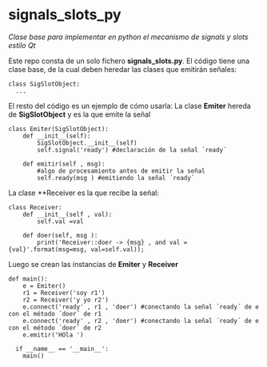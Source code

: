 # signals_slots_py

_Clase base para implementar en python el mecanismo de signals y slots estilo Qt_

Este repo consta de un solo fichero **signals_slots.py**. 
El código tiene una clase base, de la cual deben heredar las clases que emitirán señales:
```
class SigSlotObject:
  ...
```
El resto del código es un ejemplo de cómo usarla: 
La clase **Emiter** hereda de **SigSlotObject** y es la que emite la señal
```
class Emiter(SigSlotObject):
	def __init__(self):
		SigSlotObject.__init__(self)
		self.signal('ready') #declaración de la señal ´ready´
		
	def emitir(self , msg):
		#algo de procesamiento antes de emitir la señal
		self.ready(msg ) #emitiendo la señal ´ready´
```

La clase **Receiver es la que recibe la señal:
```
class Receiver:
	def __init__(self , val):
		self.val =val
		
	def doer(self, msg ):
		print('Receiver::doer -> {msg} , and val = {val}'.format(msg=msg, val=self.val));	

```
Luego se crean las instancias de **Emiter** y **Receiver**

```		
def main():		
	e = Emiter()
	r1 = Receiver('soy r1')
	r2 = Receiver('y yo r2')
	e.connect('ready' , r1 , 'doer') #conectando la señal ´ready´ de e con el método ´doer´ de r1
	e.connect('ready' , r2 , 'doer') #conectando la señal ´ready´ de e con el método ´doer´ de r2
	e.emitir('HOla ')
  
  if __name__ == '__main__':
    main()
```	

